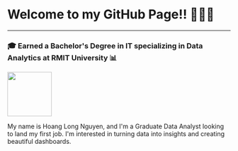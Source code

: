 # Welcome to my GitHub Page!! 👋👋👋

---

### 🎓 Earned a Bachelor's Degree in IT specializing in Data Analytics at RMIT University 📊

<img src="http://mams.rmit.edu.au/ywta8fdr0jdhz.jpg" width="100"/>

My name is Hoang Long Nguyen, and I'm a Graduate Data Analyst looking to land my first job. I'm interested in turning data into insights and creating beautiful dashboards.
